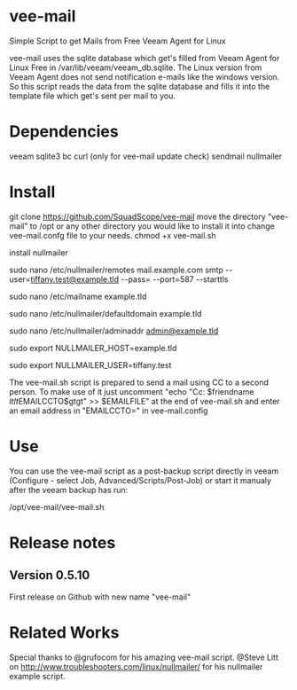 # vee-mail
Simple Script to get Mails from Free Veeam Agent for Linux

vee-mail uses the sqlite database which get's filled from Veeam Agent for Linux Free in /var/lib/veeam/veeam_db.sqlite.
The Linux version from Veeam Agent does not send notification e-mails like the windows version.
So this script reads the data from the sqlite database and fills it into the template file which get's sent per mail to you.

# Dependencies

veeam
sqlite3
bc
curl (only for vee-mail update check)
sendmail
nullmailer

# Install

git clone https://github.com/SquadScope/vee-mail
move the directory "vee-mail" to /opt or any other directory you would like to install it into
change vee-mail.confg file to your needs.
chmod +x vee-mail.sh

install nullmailer

sudo nano /etc/nullmailer/remotes
  mail.example.com smtp --user=tiffany.test@example.tld --pass=<Password> --port=587 --starttls
  
sudo nano /etc/mailname
    example.tld
    
sudo nano /etc/nullmailer/defaultdomain
    example.tld
    
sudo nano /etc/nullmailer/adminaddr
    admin@example.tld


sudo export NULLMAILER_HOST=example.tld

sudo export NULLMAILER_USER=tiffany.test

The vee-mail.sh script is prepared to send a mail using CC to a second person. To make use of it just uncomment "echo "Cc: $friendname $ltlt$EMAILCCTO$gtgt" >> $EMAILFILE" at the end of vee-mail.sh and enter an email address in "EMAILCCTO=" in vee-mail.config


# Use

You can use the vee-mail script as a post-backup script directly in veeam (Configure - select Job, Advanced/Scripts/Post-Job) or start it manualy after the veeam backup has run:

/opt/vee-mail/vee-mail.sh


# Release notes

## Version 0.5.10
First release on Github with new name "vee-mail"

# Related Works
Special thanks to @grufocom for his amazing vee-mail script.
@Steve Litt on  http://www.troubleshooters.com/linux/nullmailer/ for his nullmailer example script.
